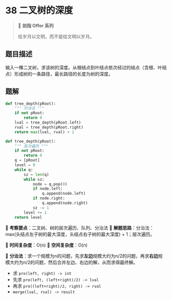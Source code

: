 # 38 二叉树的深度

> 🌟 **剑指 Offer 系列**
>
> 给岁月以文明，而不是给文明以岁月。

## 题目描述

输入一棵二叉树，求该树的深度。从根结点到叶结点依次经过的结点（含根、叶结点）形成树的一条路径，最长路径的长度为树的深度。

## 题解

```python
def tree_depth(pRoot):
    """ 分治法 """
    if not pRoot:
        return 0
    lval = tree_depth(pRoot.left)
    rval = tree_depth(pRoot.right)
    return max(lval, rval) + 1
```

```python
def tree_depth(pRoot):
    """ 层次遍历 """
    if not pRoot:
        return 0
    q = [pRoot]
    level = 0
    while q:
        sz = len(q)
        while sz:
            node = q.pop(0)
            if node.left:
                q.append(node.left)
            if node.right:
                q.append(node.right)
            sz -= 1
        level += 1
    return level
```

🍥 **考察要点**：二叉树、树的层次遍历、队列、分治法
🍬 **解题思路**：分治法：max(头结点左子树的最大深度，头结点右子树的最大深度) + 1；层次遍历。

🍉 **时间复杂度**：O(n)
🍭 **空间复杂度**：O(n)

🍣 **分治法**：求一个规模为n的问题，先求**左边**规模大约为n/2的问题，再求**右边**规模大约为n/2的问题，然后合并左边、右边的解，从而求得最终解。

- 求 `pro(left, right) -> int`
- 先求 `pro(left, (left+right)/2) -> lval`
- 再求 `pro((left+right)/2, right) -> rval`
- `merge(lval, rval) -> result`
